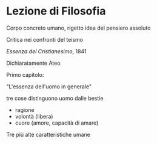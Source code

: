 # Lezione di Filosofia

Corpo concreto umano, rigetto idea del pensiero assoluto

Critica nei confronti del teismo

_Essenza del Cristianesimo_, 1841

Dichiaratamente Ateo

Primo capitolo:

"L'essenza dell'uomo in generale"


tre cose distinguono uomo dalle bestie

* ragione
* volontà (libera)
* cuore (amore, capacità di amare)

Tre più alte caratteristiche umane
<!--stackedit_data:
eyJoaXN0b3J5IjpbLTg2NzkzMjQ0NF19
-->